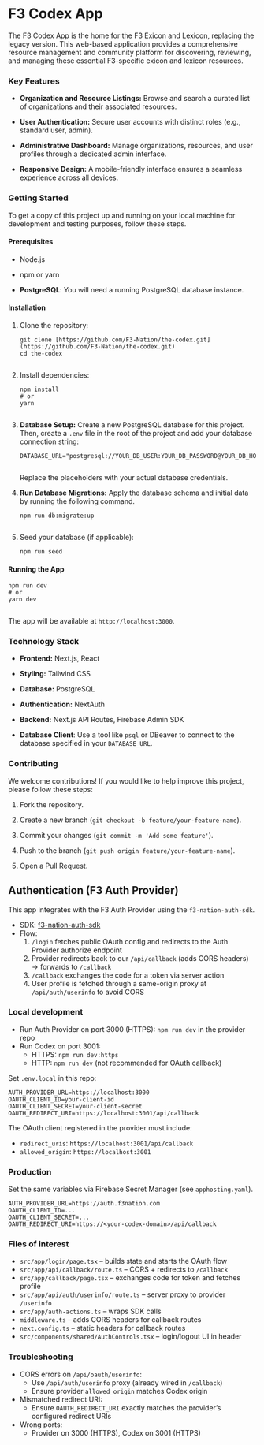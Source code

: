 # F3 Codex App

The F3 Codex App is the home for the F3 Exicon and Lexicon, replacing the legacy version. This web-based application provides a comprehensive resource management and community platform for discovering, reviewing, and managing these essential F3-specific exicon and lexicon resources.

### Key Features

- **Organization and Resource Listings:** Browse and search a curated list of organizations and their associated resources.

- **User Authentication:** Secure user accounts with distinct roles (e.g., standard user, admin).

- **Administrative Dashboard:** Manage organizations, resources, and user profiles through a dedicated admin interface.

- **Responsive Design:** A mobile-friendly interface ensures a seamless experience across all devices.

### Getting Started

To get a copy of this project up and running on your local machine for development and testing purposes, follow these steps.

#### Prerequisites

- Node.js

- npm or yarn

- **PostgreSQL**: You will need a running PostgreSQL database instance.

#### Installation

1.  Clone the repository:

    ```
    git clone [https://github.com/F3-Nation/the-codex.git](https://github.com/F3-Nation/the-codex.git)
    cd the-codex


    ```

2.  Install dependencies:

    ```
    npm install
    # or
    yarn


    ```

3.  **Database Setup:**
    Create a new PostgreSQL database for this project. Then, create a `.env` file in the root of the project and add your database connection string:

    ```
    DATABASE_URL="postgresql://YOUR_DB_USER:YOUR_DB_PASSWORD@YOUR_DB_HOST:YOUR_DB_PORT/YOUR_DB_NAME"


    ```

    Replace the placeholders with your actual database credentials.

4.  **Run Database Migrations:**
    Apply the database schema and initial data by running the following command.

    ```
    npm run db:migrate:up


    ```

5.  Seed your database (if applicable):

    ```
    npm run seed

    ```

#### Running the App

```
npm run dev
# or
yarn dev


```

The app will be available at `http://localhost:3000`.

### Technology Stack

- **Frontend:** Next.js, React

- **Styling:** Tailwind CSS

- **Database:** PostgreSQL

- **Authentication:** NextAuth

- **Backend:** Next.js API Routes, Firebase Admin SDK

- **Database Client**: Use a tool like `psql` or DBeaver to connect to the database specified in your `DATABASE_URL`.

### Contributing

We welcome contributions! If you would like to help improve this project, please follow these steps:

1.  Fork the repository.

2.  Create a new branch (`git checkout -b feature/your-feature-name`).

3.  Commit your changes (`git commit -m 'Add some feature'`).

4.  Push to the branch (`git push origin feature/your-feature-name`).

5.  Open a Pull Request.

## Authentication (F3 Auth Provider)

This app integrates with the F3 Auth Provider using the `f3-nation-auth-sdk`.

- SDK: [f3-nation-auth-sdk](https://www.npmjs.com/package/f3-nation-auth-sdk?activeTab=readme)
- Flow:
  1. `/login` fetches public OAuth config and redirects to the Auth Provider authorize endpoint
  2. Provider redirects back to our `/api/callback` (adds CORS headers) → forwards to `/callback`
  3. `/callback` exchanges the code for a token via server action
  4. User profile is fetched through a same-origin proxy at `/api/auth/userinfo` to avoid CORS

### Local development

- Run Auth Provider on port 3000 (HTTPS): `npm run dev` in the provider repo
- Run Codex on port 3001:
  - HTTPS: `npm run dev:https`
  - HTTP: `npm run dev` (not recommended for OAuth callback)

Set `.env.local` in this repo:

```
AUTH_PROVIDER_URL=https://localhost:3000
OAUTH_CLIENT_ID=your-client-id
OAUTH_CLIENT_SECRET=your-client-secret
OAUTH_REDIRECT_URI=https://localhost:3001/api/callback
```

The OAuth client registered in the provider must include:
- `redirect_uris`: `https://localhost:3001/api/callback`
- `allowed_origin`: `https://localhost:3001`

### Production

Set the same variables via Firebase Secret Manager (see `apphosting.yaml`).

```
AUTH_PROVIDER_URL=https://auth.f3nation.com
OAUTH_CLIENT_ID=...
OAUTH_CLIENT_SECRET=...
OAUTH_REDIRECT_URI=https://<your-codex-domain>/api/callback
```

### Files of interest

- `src/app/login/page.tsx` – builds state and starts the OAuth flow
- `src/app/api/callback/route.ts` – CORS + redirects to `/callback`
- `src/app/callback/page.tsx` – exchanges code for token and fetches profile
- `src/app/api/auth/userinfo/route.ts` – server proxy to provider `/userinfo`
- `src/app/auth-actions.ts` – wraps SDK calls
- `middleware.ts` – adds CORS headers for callback routes
- `next.config.ts` – static headers for callback routes
- `src/components/shared/AuthControls.tsx` – login/logout UI in header

### Troubleshooting

- CORS errors on `/api/oauth/userinfo`:
  - Use `/api/auth/userinfo` proxy (already wired in `/callback`)
  - Ensure provider `allowed_origin` matches Codex origin
- Mismatched redirect URI:
  - Ensure `OAUTH_REDIRECT_URI` exactly matches the provider’s configured redirect URIs
- Wrong ports:
  - Provider on 3000 (HTTPS), Codex on 3001 (HTTPS)
